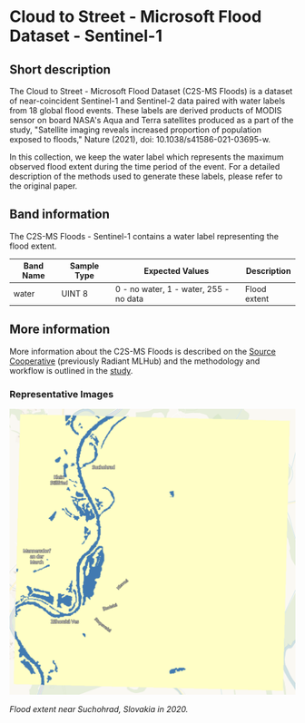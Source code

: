 # Cloud to Street - Microsoft Flood Dataset - Sentinel-1

## Short description

The Cloud to Street - Microsoft Flood Dataset (C2S-MS Floods) is a dataset of near-coincident Sentinel-1 and Sentinel-2 data paired with water labels from 18 global flood events. These labels are derived products of MODIS sensor on board NASA's Aqua and Terra satellites produced as a part of the study, "Satellite imaging reveals increased proportion of population exposed to floods," Nature (2021), doi: 10.1038/s41586-021-03695-w. 

In this collection, we keep the water label which represents the maximum observed flood extent during the time period of the event. For a detailed description of the methods used to generate these labels, please refer to the original paper.

## Band information

The C2S-MS Floods - Sentinel-1 contains a water label representing the flood extent.

<table>
  <thead>
    <tr>
      <th>Band Name</th>
      <th>Sample Type</th>
      <th>Expected Values</th>
      <th>Description</th>
    </tr>
  </thead>
  <tbody>
    <tr>
      <td>water</td>
      <td >UINT 8</td>
      <td>0 - no water, 1 - water, 255 - no data</td>
      <td>Flood extent</td>
    </tr>         
   </tbody>
</table>

## More information

More information about the C2S-MS Floods is described on the [Source Cooperative](https://beta.source.coop/repositories/c2sms/c2smsfloods/description) (previously Radiant MLHub) and the methodology and workflow is outlined in the [study](https://www.nature.com/articles/s41586-021-03695-w).

### Representative Images

![Flood extent near Suchohrad in 2020](suchohrad_flood.png)

*Flood extent near Suchohrad, Slovakia in 2020.*

